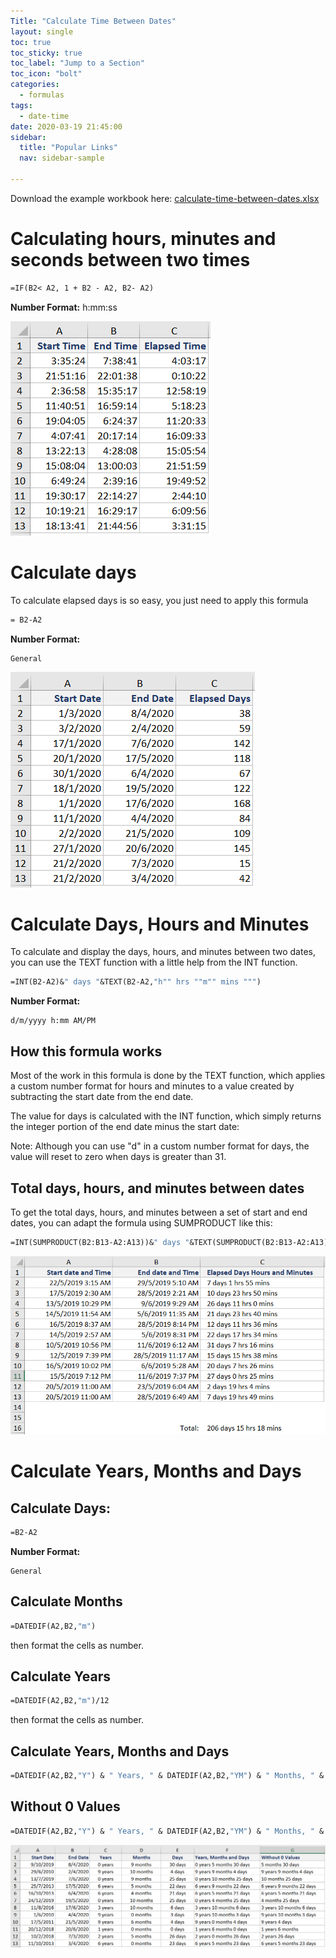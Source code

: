 ```yaml
---
Title: "Calculate Time Between Dates"
layout: single
toc: true
toc_sticky: true 
toc_label: "Jump to a Section"
toc_icon: "bolt"
categories:
  - formulas
tags:
  - date-time
date: 2020-03-19 21:45:00
sidebar:
  title: "Popular Links"
  nav: sidebar-sample

---
```


Download the example workbook here: [calculate-time-between-dates.xlsx](/example-files/calculate-time-between-dates.xlsx)  

# Calculating hours, minutes and seconds between two times

```vb
=IF(B2< A2, 1 + B2 - A2, B2- A2)
```

**Number Format:** h:mm:ss

![calc-time-img1](/imgs/calculate-time-between-dates/calc-time-img1.png)

# Calculate days

To calculate elapsed days is so easy, you just need to apply this formula

```vb
= B2-A2
```

**Number Format:**

```
General
```

![calc-time-img2](/imgs/calculate-time-between-dates/calc-time-img2.png)

# Calculate Days, Hours and Minutes

To calculate and display the days, hours, and minutes between two dates, you can use the TEXT function with a little help from the INT function.

```vb
=INT(B2-A2)&" days "&TEXT(B2-A2,"h"" hrs ""m"" mins """)
```

**Number Format:**

```
d/m/yyyy h:mm AM/PM
```

## How this formula works
Most of the work in this formula is done by the TEXT function, which applies a custom number format for hours and minutes to a value created by subtracting the start date from the end date.

The value for days is calculated with the INT function, which simply returns the integer portion of the end date minus the start date:

Note: Although you can use "d" in a custom number format for days, the value will reset to zero when days is greater than 31.

## Total days, hours, and minutes between dates
To get the total days, hours, and minutes between a set of start and end dates, you can adapt the formula using SUMPRODUCT like this:

```vb
=INT(SUMPRODUCT(B2:B13-A2:A13))&" days "&TEXT(SUMPRODUCT(B2:B13-A2:A13),"h"" hrs ""m"" mins """)
```

![calc-time-img3](/imgs/calculate-time-between-dates/calc-time-img3.png)

# Calculate Years, Months and Days

## Calculate Days:

```vb
=B2-A2
```

**Number Format:**

```
General
```

## Calculate Months

```vb
=DATEDIF(A2,B2,"m")
```

then format the cells as number.

## Calculate Years

```vb
=DATEDIF(A2,B2,"m")/12
```

then format the cells as number.

## Calculate Years, Months and Days

```vb
=DATEDIF(A2,B2,"Y") & " Years, " & DATEDIF(A2,B2,"YM") & " Months, " & DATEDIF(A2,B2,"MD") & " Days"
```

## Without 0 Values

```vb
=DATEDIF(A2,B2,"Y") & " Years, " & DATEDIF(A2,B2,"YM") & " Months, " & DATEDIF(A2,B2,"MD") & " Days"
```

![calc-time-img4](/imgs/calculate-time-between-dates/calc-time-img4.png)
